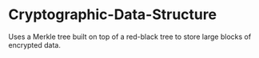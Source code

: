 # Cryptographic-Data-Structure
Uses a Merkle tree built on top of a red-black tree to store large blocks of encrypted data.
